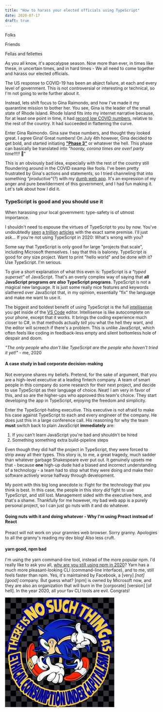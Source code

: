 ```yaml
---
title: "How to harass your elected officials using TypeScript"
date: 2020-07-17
draft: true
---
```


Folks

Friends

Fellas and fellettes

As you all know, it's apocalypse season. Now more than ever, in times like these, in uncertain times, and in hard times - We all need to come together and harass our elected officials.

The US response to COVID-19 has been an abject failure, at each and every level of government. This is not controversial or interesting or technical, so I'm not going to write further about it.

Instead, lets shift focus to Gina Raimondo, and how I've made it my quarantine mission to bother her. You see, Gina is the leader of the small state of Rhode Island. Rhode Island fits into my internet narrative because, for at least one point in time, it had [record low COVID numbers](https://www.nbc-2.com/story/42302778/connecticut-rhode-island-only-two-states-reporting-decline-in-new-covid19-cases), relative to the rest of the country. It had succeeded in flattening the curve.

Enter Gina Raimondo. Gina saw these numbers, and thought they looked great. I agree Gina! Great numbers! On July 4th however, Gina decided to get bold, and started initiating [**"Phase 3"**](https://www.ri.gov/press/view/38720) or whatever the hell. This phase can basically be translated into *"hooray, corona times are over! party time!!!!!* 🥳"

This is an obviously bad idea, especially with the rest of the country still floundering around in the COVID swamp like fools. I've been pretty frustrated by Gina's actions and statements, so I tried channeling that into something *"productive"*(?) with my [dumb web app](https://corona-gina.app/). It's an expression of my anger and pure bewilderment of this government, and I had fun making it. Let's talk about how I did it.


### TypeScript is good and you should use it
When harassing your local government: type-safety is of utmost importance.

I shouldn't need to espouse the virtues of TypeScript to you by now. You've undoubtedly [seen](https://slack.engineering/typescript-at-slack-a81307fa288d) [a trillion](https://www.reddit.com/r/typescript/comments/aofcik/38_of_bugs_at_airbnb_could_have_been_prevented_by/) [articles](https://medium.com/@jtomaszewski/why-typescript-is-the-best-way-to-write-front-end-in-2019-feb855f9b164) with the exact same premise. I'll just ask... If you're not using TypeScript in 2020: What's wrong with you?

Some say that TypeScript is only good for large "projects that scale", including Microsoft themselves. I say that this is baloney. TypeScript is good for *any* size project. Want to print "hello world" and be done with it? Use TypeScript. I'm serious.

To give a short explanation of what this even is: TypeScript is a *"typed superset"* of JavaScript. That's an overly complex way of saying that **all JavaScript programs *are also* TypeScript programs**. TypeScript is not a magical new language. It is just some really nice features and keywords slathered over JavaScript that, in my opinion, essentially "fix" the language and make me want to use it.

The biggest and boldest benefit of using TypeScript is the full [intellisense](https://en.wikipedia.org/wiki/Intelligent_code_completion#IntelliSense) you get inside of the [VS Code](https://code.visualstudio.com/) editor. Intellisense is like autocomplete on your phone, except that it works. It brings the coding experience much closer to C#, in that methods actually *tell you* what the hell they want, and the editor will screech if there's a problem. This is unlike JavaScript, which often feels like coding in feedback-less empty and silent bottomless hole of despair and doom. 

*"The only people who don't like TypeScript are the people who haven't tried it yet!"* - me, 2020

#### A case study in bad corporate decision-making
Not everyone shares my beliefs. Pretend, for the sake of argument, that you are a high-level executive at a leading fintech company. A team of smart people in this company do some research for their next project, and decide to use TypeScript as their language of choice. Neat! I am very in favor of this, and so are the higher-ups who approved this team's choice. They start developing the app in TypeScript, enjoying the freedom and simplicity.

Enter the TypeScript-hating executive. This executive is not afraid to make his case against TypeScript to each and every engineer of the company. He does just this in a large conference call. His reasoning for why the team **must** switch back to plain JavaScript **immediately** are:
1. If you can't learn JavaScript you're bad and shouldn't be hired
2. Something something extra build-pipeline steps

Even though they did half the project in TypeScript, they were forced to strip away all their types. This story is, to me, a great tragedy, much sadder than whatever garbage Shakespeare ever put out. It genuinely upsets me that - because **one** high-up dude had a biased and incorrect understanding of a technology - a team had to stop what they were doing and make their software actively worse halfway through development.

My point with this big long anecdote is: Fight for the technology that you think is best. In this case, the people in this story *did* fight to use TypeScript, and still lost. Management sided with the executive here, and that's a shame. Thankfully for me however, my bad web app is a purely personal project, so I can just go nuts with it and do whatever.


#### Going nuts with it and doing whatever - Why I'm using **Preact** instead of **React**
Preact will not work on your grannies web browser. Sorry granny. Apologies to all the granny's reading my dev blog! Also less cruft.

#### yarn good, npm bad
I'm using the yarn command-line tool, instead of the more popular npm. I'd really like to ask you all, [why are you still using npm in 2020](https://iamturns.com/yarn-vs-npm-2018/)? Yarn has a much more pleasant-looking CLI (command-line interface), and to me, still feels faster than npm. Yes, it's maintained by Facebook, a [very] *[not] [good]* company. But guess what? [npm] is owned by Microsoft now, and they are also an organization that will burn in the [corporate] [version] [of hell]. In the year 2020, all your fav CLI tools are evil. Congrats!

![sonic](sonic.jpg)

